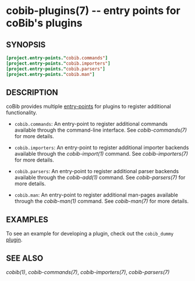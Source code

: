 cobib-plugins(7) -- entry points for coBib's plugins
====================================================

## SYNOPSIS

```toml
[project.entry-points."cobib.commands"]
[project.entry-points."cobib.importers"]
[project.entry-points."cobib.parsers"]
[project.entry-points."cobib.man"]
```

## DESCRIPTION

coBib provides multiple [entry-points](https://setuptools.pypa.io/en/latest/pkg_resources.html#entry-points) for plugins to register additional functionality.

  * `cobib.commands`:
    An entry-point to register additional commands available through the command-line interface.
    See *cobib-commands(7)* for more details.

  * `cobib.importers`:
    An entry-point to register additional importer backends available through the *cobib-import(1)* command.
    See *cobib-importers(7)* for more details.

  * `cobib.parsers`:
    An entry-point to register additional parser backends available through the *cobib-add(1)* command.
    See *cobib-parsers(7)* for more details.

  * `cobib.man`:
    An entry-point to register additional man-pages available through the *cobib-man(1)* command.
    See *cobib-man(7)* for more details.

## EXAMPLES

To see an example for developing a plugin, check out the `cobib_dummy` [plugin](https://gitlab.com/cobib/cobib/-/tree/master/plugin?ref_type=heads).

## SEE ALSO

*cobib(1)*, *cobib-commands(7)*, *cobib-importers(7)*, *cobib-parsers(7)*

[//]: # ( vim: set ft=markdown tw=0: )
